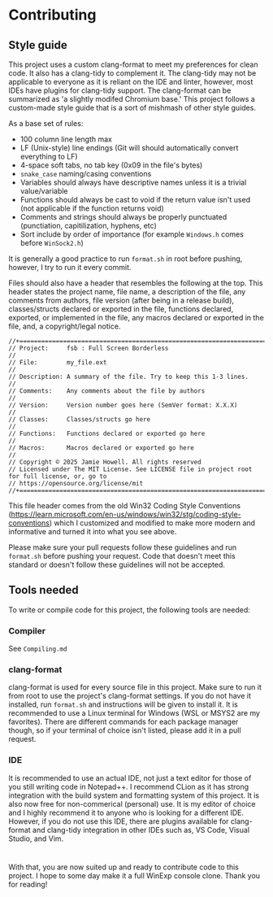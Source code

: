 # Contributing

## Style guide
This project uses a custom clang-format to meet my preferences for clean code. It also has a clang-tidy to complement it. The clang-tidy may not be applicable to everyone as it is reliant on the IDE and linter, however, most IDEs have plugins for clang-tidy support. The clang-format can be summarized as 'a slightly modifed Chromium base.' This project follows a custom-made style guide that is a sort of mishmash of other style guides.

As a base set of rules:
- 100 column line length max
- LF (Unix-style) line endings (Git will should automatically convert everything to LF)
- 4-space soft tabs, no tab key (0x09 in the file's bytes)
- `snake_case` naming/casing conventions
- Variables should always have descriptive names unless it is a trivial value/variable
- Functions should always be cast to void if the return value isn't used (not applicable if the function returns void)
- Comments and strings should always be properly punctuated (punctiation, capitilization, hyphens, etc)
- Sort include by order of importance (for example `Windows.h` comes before `WinSock2.h`)

It is generally a good practice to run `format.sh` in root before pushing, however, I try to run it every commit.

Files should also have a header that resembles the following at the top. This header states the project name, file name, a description of the file, any comments from authors, file version (after being in a release build), classes/structs declared or exported in the file, functions declared, exported, or implemented in the file, any macros declared or exported in the file, and, a copyright/legal notice.
```
//+=================================================================================================
// Project:     fsb : Full Screen Borderless
//
// File:        my_file.ext
//
// Description: A summary of the file. Try to keep this 1-3 lines.
//
// Comments:    Any comments about the file by authors
//
// Version:     Version number goes here (SemVer format: X.X.X)
//
// Classes:     Classes/structs go here
//
// Functions:   Functions declared or exported go here
//
// Macros:      Macros declared or exported go here
//
// Copyright © 2025 Jamie Howell. All rights reserved
// Licensed under The MIT License. See LICENSE file in project root for full license, or, go to
// https://opensource.org/license/mit
//+=================================================================================================
```
This file header comes from the old Win32 Coding Style Conventions (https://learn.microsoft.com/en-us/windows/win32/stg/coding-style-conventions) which I customized and modified to make more modern and informative and turned it into what you see above.

Please make sure your pull requests follow these guidelines and run `format.sh` before pushing your request. Code that doesn't meet this standard or doesn't follow these guidelines will not be accepted.

## Tools needed
To write or compile code for this project, the following tools are needed:
### Compiler
See `Compiling.md`

### clang-format
clang-format is used for every source file in this project. Make sure to run it from root to use the project's clang-format settings. If you do not have it installed, run `format.sh` and instructions will be given to install it. It is recommended to use a Linux terminal for Windows (WSL or MSYS2 are my favorites). There are different commands for each package manager though, so if your terminal of choice isn't listed, please add it in a pull request.

### IDE
It is recommended to use an actual IDE, not just a text editor for those of you still writing code in Notepad++. I recommend CLion as it has strong integration with the build system and formatting system of this project. It is also now free for non-commerical (personal) use. It is my editor of choice and I highly recommend it to anyone who is looking for a different IDE. However, if you do not use this IDE, there are plugins available for clang-format and clang-tidy integration in other IDEs such as, VS Code, Visual Studio, and Vim.

#
With that, you are now suited up and ready to contribute code to this project. I hope to some day make it a full WinExp console clone. Thank you for reading!